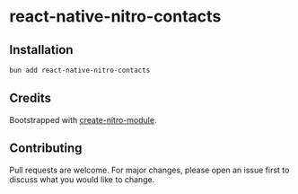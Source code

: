 # react-native-nitro-contacts

## Installation

```bash
bun add react-native-nitro-contacts
```

## Credits
Bootstrapped with [create-nitro-module](https://github.com/patrickkabwe/create-nitro-module).

## Contributing
Pull requests are welcome. For major changes, please open an issue first to discuss what you would like to change.
